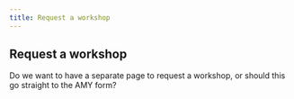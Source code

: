 ```yaml
---
title: Request a workshop
---
```


## Request a workshop

Do we want to have a separate page to request a workshop, or should this go straight to the AMY form?